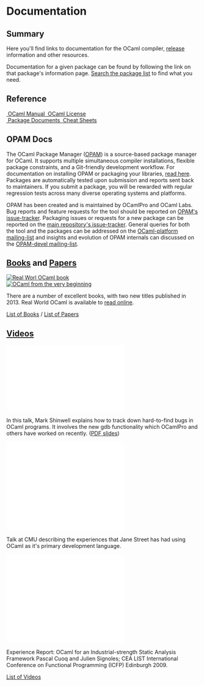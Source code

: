 <!-- ((! set title Docs !)) ((! set documentation !)) -->

<div class="container">
    <h1>Documentation</h1>
    <div class="row">
        <section class="span6 condensed">
            <h1 class="ruled">Summary</h1>
            <p>Here you'll find links to documentation for the OCaml compiler, <a href="/releases">release</a> information and other resources.</p>
            <p>Documentation for a given package can be found by following the link on that package's information page. <a href="https://opam.ocaml.org/pkg/">Search the package list</a> to find what you need.</p>
        </section>
        <section class="span6 condensed">
            <h1 class="ruled">Reference</h1>
            <div class="row">
                <a href="http://caml.inria.fr/pub/docs/manual-ocaml/"
				    target="_blank" class="span3 documentation-highlight">
                    <img src="/img/manual.png" alt="">
                    OCaml Manual
                </a>
                <a href="license.html" class="span3 documentation-highlight">
                    <img src="/img/license.png" alt="">
                    OCaml License
                </a>
            </div>
            <div class="row">
                <a href="https://opam.ocaml.org/pkg/" class="span3 documentation-highlight">
                    <img src="/img/documents.png" alt="">
                    Package Documents
                </a>
                <a href="cheat_sheets.html" class="span3 documentation-highlight">
                    <img src="/img/cheat.png" alt="">
                    Cheat Sheets
                </a>
            </div>
        </section>
    </div>
    <div class="row">
        <section class="span6 condensed">
            <h1 class="ruled">OPAM Docs</h1>
            <p>The OCaml Package Manager (<a href="https://opam.ocaml.org">OPAM</a>) is a source-based package manager for OCaml. It supports multiple simultaneous compiler installations, flexible package constraints, and a Git-friendly development workflow. For documentation on installing OPAM or packaging your libraries, <a href="https://opam.ocaml.org/doc/Quick_Install.html">read here</a>. Packages are automatically tested upon submission and reports sent back to maintainers. If you submit a package, you will be rewarded with regular regression tests across many diverse operating systems and platforms.</p>
            <p>OPAM has been created and is maintained by OCamlPro and OCaml Labs. Bug reports and feature requests for the tool should be reported on <a href="https://github.com/OCaml/opam/issues">OPAM's issue-tracker</a>. Packaging issues or requests for a new package can be reported on the <a href="https://github.com/OCaml/opam-repository/issues">main repository's issue-tracker</a>. General queries for both the tool and the packages can be addressed on the <a href="http://lists.ocaml.org/listinfo/platform">OCaml-platform mailing-list</a> and insights and evolution of OPAM internals can discussed on the <a href="http://lists.ocaml.org/listinfo/opam-devel">OPAM-devel mailing-list</a>.</p>
        </section>
        <section class="span6 condensed">
            <h1 class="ruled"><a href="/learn/books.html">Books</a> and <a href="/docs/papers.html">Papers</a></h1>
            <div class="row">
                <div class="span2 documentation-book">
                    <a href="https://realworldocaml.org">
                        <img src="/img/real-world-ocaml.jpg" alt="Real Worl OCaml book">
                    </a>
                </div>
                <div class="span2 documentation-book">
                    <a href="http://ocaml-book.com">
                        <img src="/img/OCaml_from_beginning.png" alt="OCaml from the very beginning">
                    </a>
                </div>
                <div class="span2">                    
                    <p>There are a number of excellent books, with two new titles published in 2013. Real World OCaml is available to <a href="https://realworldocaml.org">read online</a>.</p>
                </div>
            </div>
            <p><a href="/learn/books.html">List of Books</a> / <a href="/docs/papers.html">List of Papers</a></p>
        </section>
    </div>
    <div class="row">
        <section class="span12 condensed">
            <h1 class="ruled"><a href="/community/media.html">Videos</a></h1>
            <div class="row">
                    <div class="span4">
                        <p class="documentation-video">
						<iframe width="310" height="175" src="//www.youtube.com/embed/NF2WpWnB-nk?feature=player_detailpage" frameborder="0" allowfullscreen></iframe>
                        </p>
                      <p>In this talk, Mark Shinwell explains how to
                      track down hard-to-find bugs in OCaml programs.
					  It involves the new gdb functionality
					  which OCamlPro and others have worked on recently.
					  (<a href="http://oud.ocaml.org/2012/slides/oud2012-paper5-slides.pdf"
                      >PDF slides</a>)</p>
                            </div>
                    <div class="span4">
                        <p class="documentation-video">
                            <iframe src="//player.vimeo.com/video/14317442?portrait=0&amp;color=ff9933" width="310" height="233" frameborder="0" webkitallowfullscreen mozallowfullscreen allowfullscreen></iframe>
                        </p>
                        <p>Talk at CMU describing the experiences that Jane Street has had using OCaml as it's primary development language.</p>
                    </div>
                    <div class="span4">
                        <p class="documentation-video">
                            <iframe src="//player.vimeo.com/video/6652523?portrait=0&amp;color=ff9933" width="310" height="233" frameborder="0" webkitallowfullscreen mozallowfullscreen allowfullscreen></iframe>
                        </p>
                        <p>Experience Report: OCaml for an Industrial-strength Static Analysis Framework 
                        Pascal Cuoq and Julien Signoles; CEA LIST
                        International Conference on Functional Programming (ICFP) Edinburgh 2009.</p>
                    </div>
            </div>
            <p><a href="/community/media.html">List of Videos</a></p>
        </section>
    </div>
</div>

